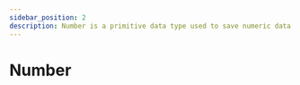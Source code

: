 ```yaml
---
sidebar_position: 2
description: Number is a primitive data type used to save numeric data
---
```


# Number
